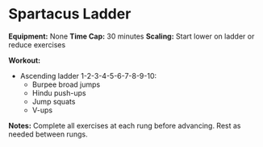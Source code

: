 # Spartacus Ladder

**Equipment:** None
**Time Cap:** 30 minutes
**Scaling:** Start lower on ladder or reduce exercises

**Workout:**
- Ascending ladder 1-2-3-4-5-6-7-8-9-10:
  - Burpee broad jumps
  - Hindu push-ups
  - Jump squats
  - V-ups

**Notes:**
Complete all exercises at each rung before advancing. Rest as needed between rungs.